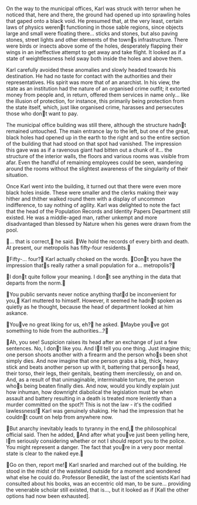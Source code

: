 On the way to the municipal offices, Karl was struck with terror when he noticed that, here and there, the ground had opened up into sprawling holes that gaped onto a black void. He presumed that, at the very least, certain laws of physics werent functioning in those sable regions, since objects large and small were floating there... sticks and stones, but also paving stones, street lights and other elements of the towns infrastructure. There were birds or insects above some of the holes, desperately flapping their wings in an ineffective attempt to get away and take flight. It looked as if a state of weightlessness held sway both inside the holes and above them.

Karl carefully avoided these anomalies and slowly headed towards his destination. He had no taste for contact with the authorities and their representatives. His spirit was more that of an anarchist. In his view, the state as an institution had the nature of an organised crime outfit; it extorted money from people and, in return, offered them services in name only... like the illusion of protection, for instance, this primarily being protection from the state itself, which, just like organised crime, harasses and persecutes those who dont want to pay.

The municipal office building was still there, although the structure hadnt remained untouched. The main entrance lay to the left, but one of the great, black holes had opened up in the earth to the right and so the entire section of the building that had stood on that spot had vanished. The impression this gave was as if a ravenous giant had bitten out a chunk of it... the structure of the interior walls, the floors and various rooms was visible from afar. Even the handful of remaining employees could be seen, wandering around the rooms without the slightest awareness of the singularity of their situation.

Once Karl went into the building, it turned out that there were even more black holes inside. These were smaller and the clerks making their way hither and thither walked round them with a display of uncommon indifference, to say nothing of agility. Karl was delighted to note the fact that the head of the Population Records and Identity Papers Department still existed. He was a middle-aged man, rather unkempt and more disadvantaged than blessed by Nature when his genes were drawn from the pool.

... that is correct, he said. We hold the records of every birth and death. At present, our metropolis has fifty-four residents.

Fifty-... four? Karl actually choked on the words. Dont you have the impression thats really rather a small population for a... metropolis?

I dont quite follow your meaning. I dont see anything in the data that departs from the norm.

You public servants never notice anything thatd be inconvenient for you, Karl muttered to himself. However, it seemed he hadnt spoken as quietly as he thought, because the head of department looked at him askance.

Youve no great liking for us, eh? he asked. Maybe youve got something to hide from the authorities...?

Ah, you see! Suspicion raises its head after an exchange of just a few sentences. No, I dont like you. And Ill tell you one thing. Just imagine this; one person shoots another with a firearm and the person whos been shot simply dies. And now imagine that one person grabs a big, thick, heavy stick and beats another person up with it, battering that persons head, their torso, their legs, their genitals, beating them mercilessly, on and on. And, as a result of that unimaginable, interminable torture, the person whos being beaten finally dies. And now, would you kindly explain just how inhuman, how downright diabolical the legislation must be when assault and battery resulting in a death is treated more leniently than a murder committed on the spot?! This is not the law - it's the codified lawlessness! Karl was genuinely shaking. He had the impression that he couldnt count on help from anywhere now.

But anarchy inevitably leads to tyranny in the end, the philosophical official said. Then he added, And after what youve just been yelling here, Im seriously considering whether or not I should report you to the police. You might represent a danger. The fact that youre in a very poor mental state is clear to the naked eye.

Go on then, report me! Karl snarled and marched out of the building. He stood in the midst of the wasteland outside for a moment and wondered what else he could do. Professor Benedikt, the last of the scientists Karl had consulted about his books, was an eccentric old man, to be sure... providing the venerable scholar still existed, that is..., but it looked as if [Kall the other options had now been exhausted].
